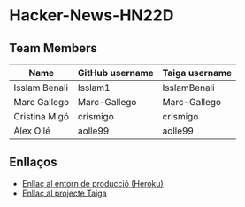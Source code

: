 # Hacker-News-HN22D

## Team Members

| Name | GitHub username | Taiga username |
| --- | --- | --- |
| Isslam Benali | Isslam1 | IsslamBenali |
| Marc Gallego | Marc-Gallego | Marc-Gallego |
| Cristina Migó | crismigo | crismigo |
| Àlex Ollé | aolle99 | aolle99 |

## Enllaços
- [Enllaç al entorn de producció (Heroku)](https://hackernews-hn22d.herokuapp.com/)
- [Enllaç al projecte Taiga](https://tree.taiga.io/project/marc-gallego-asw-hacker-news-hn22d/)